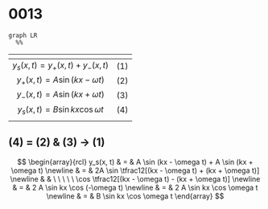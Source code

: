 # 0013
```mermaid
graph LR
  %%
```

<span></span>|<span></span>
:-: | :-:
$y_s(x, t) = y_+(x, t) + y_-(x, t)$ | $(1)$
$y_+(x, t) = A \sin (kx - \omega t)$ | $(2)$
$y_-(x, t) = A \sin (kx + \omega t)$ | $(3)$
$y_s(x, t) = B \sin kx \cos \omega t$ | $(4)$
<span></span>|<span></span>


## (4) = (2) & (3) &rightarrow; (1)
$$
\begin{array}{rcl}
y_s(x, t) & = & A \sin (kx - \omega t) + A \sin (kx + \omega t) \newline
& = & 2A \sin \tfrac12[(kx - \omega t) + (kx + \omega t)] \newline
& & \ \ \ \ \ \cos \tfrac12[(kx - \omega t) - (kx + \omega t)] \newline
& = & 2 A \sin kx \cos (-\omega t) \newline
& = & 2 A \sin kx \cos \omega t \newline
& = & B \sin kx \cos \omega t
\end{array}
$$
